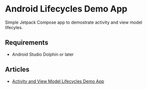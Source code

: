 # Android Lifecycles Demo App
Simple Jetpack Compose app to demostrate activity and view model lifecyles.

## Requirements
- Android Studio Dolphin or later

## Articles
- [Activity and View Model Lifecycles Demo App](https://vtsen.hashnode.dev/activity-and-view-model-lifecycles-demo-app)


